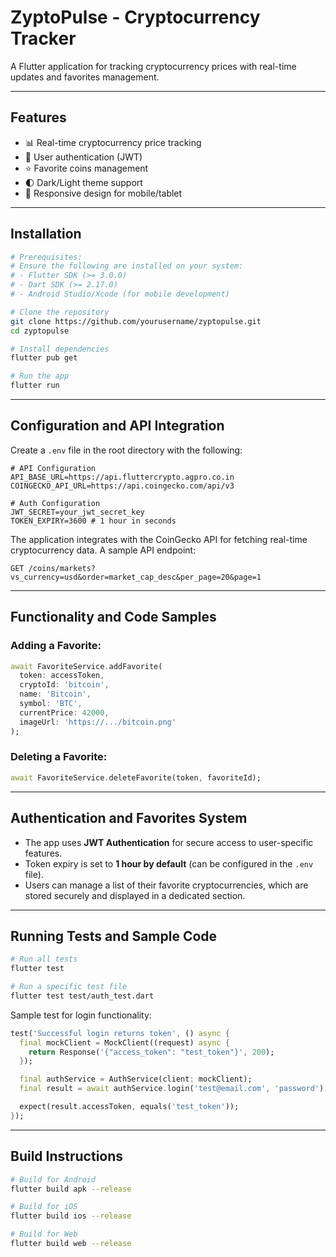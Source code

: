 
# ZyptoPulse - Cryptocurrency Tracker

A Flutter application for tracking cryptocurrency prices with real-time updates and favorites management.

---

## Features

- 📊 Real-time cryptocurrency price tracking  
- 🔐 User authentication (JWT)  
- ⭐ Favorite coins management  
- 🌓 Dark/Light theme support  
- 📱 Responsive design for mobile/tablet  

---

## Installation

```bash
# Prerequisites:
# Ensure the following are installed on your system:
# - Flutter SDK (>= 3.0.0)
# - Dart SDK (>= 2.17.0)
# - Android Studio/Xcode (for mobile development)

# Clone the repository
git clone https://github.com/yourusername/zyptopulse.git
cd zyptopulse

# Install dependencies
flutter pub get

# Run the app
flutter run
```

---

## Configuration and API Integration

Create a `.env` file in the root directory with the following:

```env
# API Configuration
API_BASE_URL=https://api.fluttercrypto.agpro.co.in
COINGECKO_API_URL=https://api.coingecko.com/api/v3

# Auth Configuration
JWT_SECRET=your_jwt_secret_key
TOKEN_EXPIRY=3600 # 1 hour in seconds
```

The application integrates with the CoinGecko API for fetching real-time cryptocurrency data. A sample API endpoint:  

```text
GET /coins/markets?vs_currency=usd&order=market_cap_desc&per_page=20&page=1
```

---

## Functionality and Code Samples

### Adding a Favorite:

```dart
await FavoriteService.addFavorite(
  token: accessToken,
  cryptoId: 'bitcoin',
  name: 'Bitcoin',
  symbol: 'BTC',
  currentPrice: 42000,
  imageUrl: 'https://.../bitcoin.png'
);
```

### Deleting a Favorite:

```dart
await FavoriteService.deleteFavorite(token, favoriteId);
```

---

## Authentication and Favorites System

- The app uses **JWT Authentication** for secure access to user-specific features.  
- Token expiry is set to **1 hour by default** (can be configured in the `.env` file).  
- Users can manage a list of their favorite cryptocurrencies, which are stored securely and displayed in a dedicated section.  

---

## Running Tests and Sample Code

```bash
# Run all tests
flutter test

# Run a specific test file
flutter test test/auth_test.dart
```

Sample test for login functionality:  

```dart
test('Successful login returns token', () async {
  final mockClient = MockClient((request) async {
    return Response('{"access_token": "test_token"}', 200);
  });

  final authService = AuthService(client: mockClient);
  final result = await authService.login('test@email.com', 'password');

  expect(result.accessToken, equals('test_token'));
});
```

---

## Build Instructions

```bash
# Build for Android
flutter build apk --release

# Build for iOS
flutter build ios --release

# Build for Web
flutter build web --release
```
